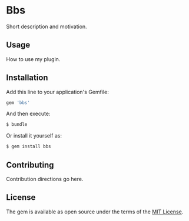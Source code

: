 # Bbs
Short description and motivation.

## Usage
How to use my plugin.

## Installation
Add this line to your application's Gemfile:

```ruby
gem 'bbs'
```

And then execute:
```bash
$ bundle
```

Or install it yourself as:
```bash
$ gem install bbs
```

## Contributing
Contribution directions go here.

## License
The gem is available as open source under the terms of the [MIT License](http://opensource.org/licenses/MIT).

